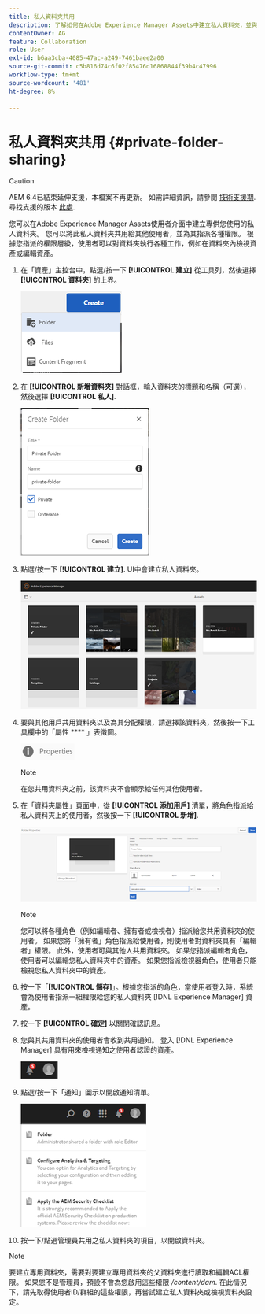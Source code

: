 ```yaml
---
title: 私人資料夾共用
description: 了解如何在Adobe Experience Manager Assets中建立私人資料夾，並與其他使用者共用資料夾，以及為其指派各種權限。
contentOwner: AG
feature: Collaboration
role: User
exl-id: b6aa3cba-4085-47ac-a249-7461baee2a00
source-git-commit: c5b816d74c6f02f85476d16868844f39b4c47996
workflow-type: tm+mt
source-wordcount: '481'
ht-degree: 8%

---
```


# 私人資料夾共用 {#private-folder-sharing}

>[!CAUTION]
>
>AEM 6.4已結束延伸支援，本檔案不再更新。 如需詳細資訊，請參閱 [技術支援期](https://helpx.adobe.com//tw/support/programs/eol-matrix.html). 尋找支援的版本 [此處](https://experienceleague.adobe.com/docs/).

您可以在Adobe Experience Manager Assets使用者介面中建立專供您使用的私人資料夾。 您可以將此私人資料夾共用給其他使用者，並為其指派各種權限。 根據您指派的權限層級，使用者可以對資料夾執行各種工作，例如在資料夾內檢視資產或編輯資產。

1. 在「資產」主控台中，點選/按一下 **[!UICONTROL 建立]** 從工具列，然後選擇 **[!UICONTROL 資料夾]** 的上界。

   ![chlimage_1-411](assets/chlimage_1-411.png)

1. 在 **[!UICONTROL 新增資料夾]** 對話框，輸入資料夾的標題和名稱（可選），然後選擇 **[!UICONTROL 私人]**.

   ![chlimage_1-412](assets/chlimage_1-412.png)

1. 點選/按一下 **[!UICONTROL 建立]**. UI中會建立私人資料夾。

   ![chlimage_1-413](assets/chlimage_1-413.png)

1. 要與其他用戶共用資料夾以及為其分配權限，請選擇該資料夾，然後按一下工具欄中的「屬性 **** 」表徵圖。

   ![chlimage_1-414](assets/chlimage_1-414.png)

   >[!NOTE]
   >
   >在您共用資料夾之前，該資料夾不會顯示給任何其他使用者。

1. 在「資料夾屬性」頁面中，從 **[!UICONTROL 添加用戶]** 清單，將角色指派給私人資料夾上的使用者，然後按一下 **[!UICONTROL 新增]**.

   ![chlimage_1-415](assets/chlimage_1-415.png)

   >[!NOTE]
   >
   >您可以將各種角色（例如編輯者、擁有者或檢視者）指派給您共用資料夾的使用者。 如果您將「擁有者」角色指派給使用者，則使用者對資料夾具有「編輯者」權限。 此外，使用者可與其他人共用資料夾。 如果您指派編輯者角色，使用者可以編輯您私人資料夾中的資產。 如果您指派檢視器角色，使用者只能檢視您私人資料夾中的資產。

1. 按一下「**[!UICONTROL 儲存]**」。根據您指派的角色，當使用者登入時，系統會為使用者指派一組權限給您的私人資料夾 [!DNL Experience Manager] 資產。
1. 按一下 **[!UICONTROL 確定]** 以關閉確認訊息。
1. 您與其共用資料夾的使用者會收到共用通知。 登入 [!DNL Experience Manager] 具有用來檢視通知之使用者認證的資產。

   ![chlimage_1-416](assets/chlimage_1-416.png)

1. 點選/按一下「通知」圖示以開啟通知清單。

   ![chlimage_1-417](assets/chlimage_1-417.png)

1. 按一下/點選管理員共用之私人資料夾的項目，以開啟資料夾。

>[!NOTE]
>
>要建立專用資料夾，需要對要建立專用資料夾的父資料夾進行讀取和編輯ACL權限。 如果您不是管理員，預設不會為您啟用這些權限 */content/dam*. 在此情況下，請先取得使用者ID/群組的這些權限，再嘗試建立私人資料夾或檢視資料夾設定。
